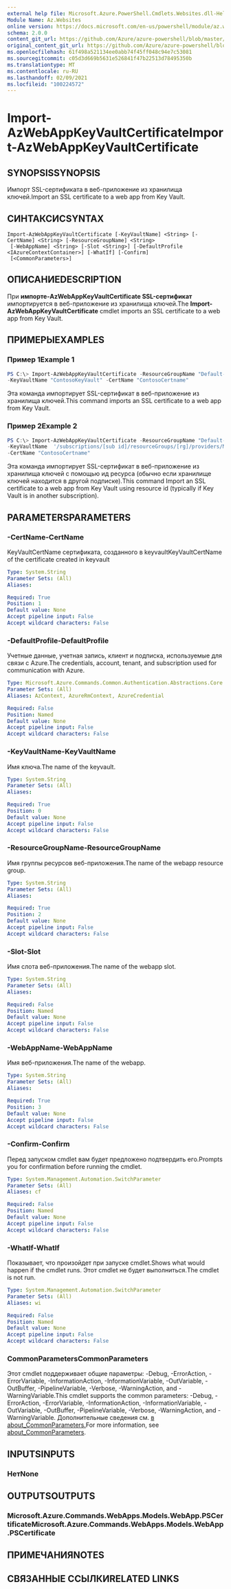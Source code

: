 ```yaml
---
external help file: Microsoft.Azure.PowerShell.Cmdlets.Websites.dll-Help.xml
Module Name: Az.Websites
online version: https://docs.microsoft.com/en-us/powershell/module/az.websites/import-AzWebAppKeyVaultCertificate
schema: 2.0.0
content_git_url: https://github.com/Azure/azure-powershell/blob/master/src/Websites/Websites/help/Import-AzWebAppKeyVaultCertificate.md
original_content_git_url: https://github.com/Azure/azure-powershell/blob/master/src/Websites/Websites/help/Import-AzWebAppKeyVaultCertificate.md
ms.openlocfilehash: 61f498a521134ee0abb74f45ff048c94e7c53081
ms.sourcegitcommit: c05d3d669b5631e526841f47b22513d78495350b
ms.translationtype: MT
ms.contentlocale: ru-RU
ms.lasthandoff: 02/09/2021
ms.locfileid: "100224572"
---
```

# <span data-ttu-id="43b9e-101">Import-AzWebAppKeyVaultCertificate</span><span class="sxs-lookup"><span data-stu-id="43b9e-101">Import-AzWebAppKeyVaultCertificate</span></span>

## <span data-ttu-id="43b9e-102">SYNOPSIS</span><span class="sxs-lookup"><span data-stu-id="43b9e-102">SYNOPSIS</span></span>
<span data-ttu-id="43b9e-103">Импорт SSL-сертификата в веб-приложение из хранилища ключей.</span><span class="sxs-lookup"><span data-stu-id="43b9e-103">Import an SSL certificate to a web app from Key Vault.</span></span>

## <span data-ttu-id="43b9e-104">СИНТАКСИС</span><span class="sxs-lookup"><span data-stu-id="43b9e-104">SYNTAX</span></span>

```
Import-AzWebAppKeyVaultCertificate [-KeyVaultName] <String> [-CertName] <String> [-ResourceGroupName] <String>
 [-WebAppName] <String> [-Slot <String>] [-DefaultProfile <IAzureContextContainer>] [-WhatIf] [-Confirm]
 [<CommonParameters>]
```

## <span data-ttu-id="43b9e-105">ОПИСАНИЕ</span><span class="sxs-lookup"><span data-stu-id="43b9e-105">DESCRIPTION</span></span>
<span data-ttu-id="43b9e-106">При **импорте-AzWebAppKeyVaultCertificate SSL-сертификат** импортируется в веб-приложение из хранилища ключей.</span><span class="sxs-lookup"><span data-stu-id="43b9e-106">The **Import-AzWebAppKeyVaultCertificate** cmdlet imports an SSL certificate to a web app from Key Vault.</span></span>

## <span data-ttu-id="43b9e-107">ПРИМЕРЫ</span><span class="sxs-lookup"><span data-stu-id="43b9e-107">EXAMPLES</span></span>

### <span data-ttu-id="43b9e-108">Пример 1</span><span class="sxs-lookup"><span data-stu-id="43b9e-108">Example 1</span></span>
```powershell
PS C:\> Import-AzWebAppKeyVaultCertificate -ResourceGroupName "Default-Web-WestUS" -Name "ContosoWebApp" 
-KeyVaultName "ContosoKeyVault" -CertName "ContosoCertname"
```

<span data-ttu-id="43b9e-109">Эта команда импортирует SSL-сертификат в веб-приложение из хранилища ключей.</span><span class="sxs-lookup"><span data-stu-id="43b9e-109">This command imports an SSL certificate to a web app from Key Vault.</span></span>

### <span data-ttu-id="43b9e-110">Пример 2</span><span class="sxs-lookup"><span data-stu-id="43b9e-110">Example 2</span></span>
```powershell
PS C:\> Import-AzWebAppKeyVaultCertificate -ResourceGroupName "Default-Web-WestUS" -Name "ContosoWebApp" 
-KeyVaultName  '/subscriptions/[sub id]/resourceGroups/[rg]/providers/Microsoft.KeyVault/vaults/[vault name]' 
-CertName "ContosoCertname"
```

<span data-ttu-id="43b9e-111">Эта команда импортирует SSL-сертификат в веб-приложение из хранилища ключей с помощью ид ресурса (обычно если хранилище ключей находится в другой подписке).</span><span class="sxs-lookup"><span data-stu-id="43b9e-111">This command Import an SSL certificate to a web app from Key Vault using resource id (typically if Key Vault is in another subscription).</span></span>

## <span data-ttu-id="43b9e-112">PARAMETERS</span><span class="sxs-lookup"><span data-stu-id="43b9e-112">PARAMETERS</span></span>

### <span data-ttu-id="43b9e-113">-CertName</span><span class="sxs-lookup"><span data-stu-id="43b9e-113">-CertName</span></span>
<span data-ttu-id="43b9e-114">KeyVaultCertName сертификата, созданного в keyvault</span><span class="sxs-lookup"><span data-stu-id="43b9e-114">KeyVaultCertName of the certificate created in keyvault</span></span>

```yaml
Type: System.String
Parameter Sets: (All)
Aliases:

Required: True
Position: 1
Default value: None
Accept pipeline input: False
Accept wildcard characters: False
```

### <span data-ttu-id="43b9e-115">-DefaultProfile</span><span class="sxs-lookup"><span data-stu-id="43b9e-115">-DefaultProfile</span></span>
<span data-ttu-id="43b9e-116">Учетные данные, учетная запись, клиент и подписка, используемые для связи с Azure.</span><span class="sxs-lookup"><span data-stu-id="43b9e-116">The credentials, account, tenant, and subscription used for communication with Azure.</span></span>

```yaml
Type: Microsoft.Azure.Commands.Common.Authentication.Abstractions.Core.IAzureContextContainer
Parameter Sets: (All)
Aliases: AzContext, AzureRmContext, AzureCredential

Required: False
Position: Named
Default value: None
Accept pipeline input: False
Accept wildcard characters: False
```

### <span data-ttu-id="43b9e-117">-KeyVaultName</span><span class="sxs-lookup"><span data-stu-id="43b9e-117">-KeyVaultName</span></span>
<span data-ttu-id="43b9e-118">Имя ключа.</span><span class="sxs-lookup"><span data-stu-id="43b9e-118">The name of the keyvault.</span></span>

```yaml
Type: System.String
Parameter Sets: (All)
Aliases:

Required: True
Position: 0
Default value: None
Accept pipeline input: False
Accept wildcard characters: False
```

### <span data-ttu-id="43b9e-119">-ResourceGroupName</span><span class="sxs-lookup"><span data-stu-id="43b9e-119">-ResourceGroupName</span></span>
<span data-ttu-id="43b9e-120">Имя группы ресурсов веб-приложения.</span><span class="sxs-lookup"><span data-stu-id="43b9e-120">The name of the webapp resource group.</span></span>

```yaml
Type: System.String
Parameter Sets: (All)
Aliases:

Required: True
Position: 2
Default value: None
Accept pipeline input: False
Accept wildcard characters: False
```

### <span data-ttu-id="43b9e-121">-Slot</span><span class="sxs-lookup"><span data-stu-id="43b9e-121">-Slot</span></span>
<span data-ttu-id="43b9e-122">Имя слота веб-приложения.</span><span class="sxs-lookup"><span data-stu-id="43b9e-122">The name of the webapp slot.</span></span>

```yaml
Type: System.String
Parameter Sets: (All)
Aliases:

Required: False
Position: Named
Default value: None
Accept pipeline input: False
Accept wildcard characters: False
```

### <span data-ttu-id="43b9e-123">-WebAppName</span><span class="sxs-lookup"><span data-stu-id="43b9e-123">-WebAppName</span></span>
<span data-ttu-id="43b9e-124">Имя веб-приложения.</span><span class="sxs-lookup"><span data-stu-id="43b9e-124">The name of the webapp.</span></span>

```yaml
Type: System.String
Parameter Sets: (All)
Aliases:

Required: True
Position: 3
Default value: None
Accept pipeline input: False
Accept wildcard characters: False
```

### <span data-ttu-id="43b9e-125">-Confirm</span><span class="sxs-lookup"><span data-stu-id="43b9e-125">-Confirm</span></span>
<span data-ttu-id="43b9e-126">Перед запуском cmdlet вам будет предложено подтвердить его.</span><span class="sxs-lookup"><span data-stu-id="43b9e-126">Prompts you for confirmation before running the cmdlet.</span></span>

```yaml
Type: System.Management.Automation.SwitchParameter
Parameter Sets: (All)
Aliases: cf

Required: False
Position: Named
Default value: None
Accept pipeline input: False
Accept wildcard characters: False
```

### <span data-ttu-id="43b9e-127">-WhatIf</span><span class="sxs-lookup"><span data-stu-id="43b9e-127">-WhatIf</span></span>
<span data-ttu-id="43b9e-128">Показывает, что произойдет при запуске cmdlet.</span><span class="sxs-lookup"><span data-stu-id="43b9e-128">Shows what would happen if the cmdlet runs.</span></span>
<span data-ttu-id="43b9e-129">Этот cmdlet не будет выполниться.</span><span class="sxs-lookup"><span data-stu-id="43b9e-129">The cmdlet is not run.</span></span>

```yaml
Type: System.Management.Automation.SwitchParameter
Parameter Sets: (All)
Aliases: wi

Required: False
Position: Named
Default value: None
Accept pipeline input: False
Accept wildcard characters: False
```

### <span data-ttu-id="43b9e-130">CommonParameters</span><span class="sxs-lookup"><span data-stu-id="43b9e-130">CommonParameters</span></span>
<span data-ttu-id="43b9e-131">Этот cmdlet поддерживает общие параметры: -Debug, -ErrorAction, -ErrorVariable, -InformationAction, -InformationVariable, -OutVariable, -OutBuffer, -PipelineVariable, -Verbose, -WarningAction, and -WarningVariable.</span><span class="sxs-lookup"><span data-stu-id="43b9e-131">This cmdlet supports the common parameters: -Debug, -ErrorAction, -ErrorVariable, -InformationAction, -InformationVariable, -OutVariable, -OutBuffer, -PipelineVariable, -Verbose, -WarningAction, and -WarningVariable.</span></span> <span data-ttu-id="43b9e-132">Дополнительные сведения см. [в about_CommonParameters.](http://go.microsoft.com/fwlink/?LinkID=113216)</span><span class="sxs-lookup"><span data-stu-id="43b9e-132">For more information, see [about_CommonParameters](http://go.microsoft.com/fwlink/?LinkID=113216).</span></span>

## <span data-ttu-id="43b9e-133">INPUTS</span><span class="sxs-lookup"><span data-stu-id="43b9e-133">INPUTS</span></span>

### <span data-ttu-id="43b9e-134">Нет</span><span class="sxs-lookup"><span data-stu-id="43b9e-134">None</span></span>

## <span data-ttu-id="43b9e-135">OUTPUTS</span><span class="sxs-lookup"><span data-stu-id="43b9e-135">OUTPUTS</span></span>

### <span data-ttu-id="43b9e-136">Microsoft.Azure.Commands.WebApps.Models.WebApp.PSCertificate</span><span class="sxs-lookup"><span data-stu-id="43b9e-136">Microsoft.Azure.Commands.WebApps.Models.WebApp.PSCertificate</span></span>

## <span data-ttu-id="43b9e-137">ПРИМЕЧАНИЯ</span><span class="sxs-lookup"><span data-stu-id="43b9e-137">NOTES</span></span>

## <span data-ttu-id="43b9e-138">СВЯЗАННЫЕ ССЫЛКИ</span><span class="sxs-lookup"><span data-stu-id="43b9e-138">RELATED LINKS</span></span>
